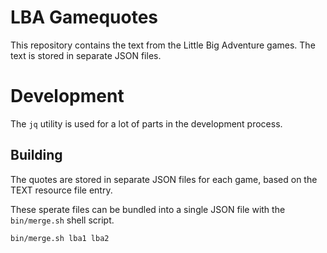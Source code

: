 # LBA Gamequotes

This repository contains the text from the Little Big Adventure games.
The text is stored in separate JSON files.

# Development

The `jq` utility is used for a lot of parts in the development process.

## Building

The quotes are stored in separate JSON files for each game, based on the TEXT
resource file entry.

These sperate files can be bundled into a single JSON file with the 
`bin/merge.sh` shell script.

```
bin/merge.sh lba1 lba2
```

